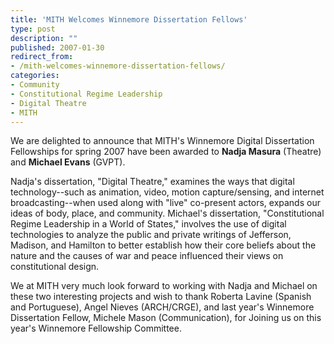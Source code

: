 ```yaml
---
title: 'MITH Welcomes Winnemore Dissertation Fellows'
type: post
description: ""
published: 2007-01-30
redirect_from: 
- /mith-welcomes-winnemore-dissertation-fellows/
categories:
- Community
- Constitutional Regime Leadership
- Digital Theatre
- MITH
---
```

We are delighted to announce that MITH's Winnemore Digital Dissertation Fellowships for spring 2007 have been awarded to **Nadja Masura** (Theatre) and **Michael Evans** (GVPT).

Nadja's dissertation, "Digital Theatre," examines the ways that digital technology--such as animation, video, motion capture/sensing, and internet broadcasting--when used along with "live" co-present actors, expands our ideas of body, place, and community. Michael's dissertation, "Constitutional Regime Leadership in a World of States," involves the use of digital technologies to analyze the public and private writings of Jefferson, Madison, and Hamilton to better establish how their core beliefs about the nature and the causes of war and peace influenced their views on constitutional design.

We at MITH very much look forward to working with Nadja and Michael on these two interesting projects and wish to thank Roberta Lavine (Spanish and Portuguese), Angel Nieves (ARCH/CRGE), and last year's Winnemore Dissertation Fellow, Michele Mason (Communication), for Joining us on this year's Winnemore Fellowship Committee.
